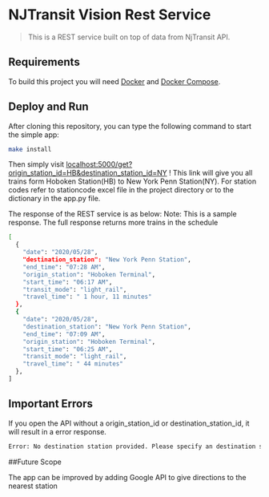 # NJTransit Vision Rest Service
>This is a REST service built on top of data from NjTransit API. 

## Requirements

To build this project you will need [Docker][Docker Install] and [Docker Compose][Docker Compose Install].

## Deploy and Run

After cloning this repository, you can type the following command to start the simple app:

```sh
make install
```

Then simply visit [localhost:5000/get?origin_station_id=HB&destination_station_id=NY][App] !
This link will give you all trains form Hoboken Station(HB) to New York Penn Station(NY). For station codes refer to 
stationcode excel file in the project directory or to the dictionary in the app.py file.

The response of the REST service is as below:
Note: This is a sample response. The full response returns more trains in the schedule

```sh
[
  {
    "date": "2020/05/28", 
    "destination_station": "New York Penn Station", 
    "end_time": "07:28 AM", 
    "origin_station": "Hoboken Terminal", 
    "start_time": "06:17 AM", 
    "transit_mode": "light_rail", 
    "travel_time": " 1 hour, 11 minutes"
  }, 
  {
    "date": "2020/05/28", 
    "destination_station": "New York Penn Station", 
    "end_time": "07:09 AM", 
    "origin_station": "Hoboken Terminal", 
    "start_time": "06:25 AM", 
    "transit_mode": "light_rail", 
    "travel_time": " 44 minutes"
  },
]
```


## Important Errors

If you open the API without a origin_station_id or destination_station_id, it will result in a error response.

```sh 
Error: No destination station provided. Please specify an destination station.
```
##Future Scope

The app can be improved by adding Google API to give directions to the nearest station


[Docker Install]:  https://docs.docker.com/install/
[Docker Compose Install]: https://docs.docker.com/compose/install/
[App]: http://127.0.0.1:5000/get?origin_station_id=HB&destination_station_id=NY